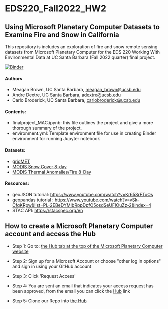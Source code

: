 # EDS220_Fall2022_HW2

## Using Microsoft Planetary Computer Datasets to Examine Fire and Snow in California

This repository is includes an exploration of fire and snow remote sensing datasets from Microsoft Planetary Computer for the EDS 220 Working With Environmental Data at UC Santa Barbara (Fall 2022 quarter) final project.

[![Binder](https://mybinder.org/badge_logo.svg)](https://mybinder.org/v2/gh/EDS220-Fall2022-org/homework-2-mac/HEAD)

#### Authors
- Meagan Brown, UC Santa Barbara, meagan_brown@ucsb.edu
- Andre Dextre, UC Santa Barbara, adextre@ucsb.edu
- Carlo Broderick, UC Santa Barbara, carlobroderick@ucsb.edu

#### Contents:
- finalproject_MAC.ipynb: this file outlines the project and give a more thorough summary of the project. 
- environment.yml: Template environment file for use in creating Binder environment for running Jupyter notebook

#### Datasets:
- [gridMET](https://planetarycomputer.microsoft.com/dataset/gridmet)
- [MODIS Snow Cover 8-day](https://planetarycomputer.microsoft.com/dataset/modis-10A2-061)
- [MODIS Thermal Anomalies/Fire 8-Day](https://planetarycomputer.microsoft.com/dataset/modis-14A2-061)


#### Resources:
- geoJSON tutorial: https://www.youtube.com/watch?v=Kr658rFToOs
- geopandas tutorial : https://www.youtube.com/watch?v=vSk-CfqKRpw&list=PL-2EBeDYMIbRppDpfO5osdSeUFIOuZz-2&index=4
- STAC API: https://stacspec.org/en

## How to create a Microsoft Planetary Computer account and access the Hub

- Step 1: Go to: [the Hub tab at the top of the Microsoft Planetary Computer website](https://planetarycomputer.microsoft.com/compute)

- Step 2: Sign up for a Microsoft Account or choose "other log in options" and sign in using your GitHub account

- Step 3: Click 'Request Access' 

- Step 4: You are sent an email that indicates your access request has been approved, from the email you can click the [Hub](https://planetarycomputer.microsoft.com/compute) link 

- Step 5: Clone our Repo into [the Hub](https://planetarycomputer.microsoft.com/compute)
